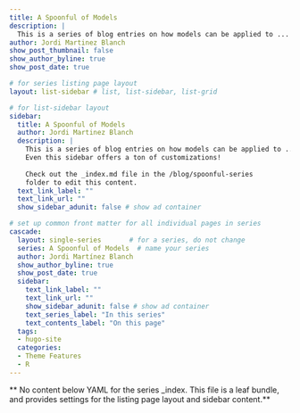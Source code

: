 ```yaml
---
title: A Spoonful of Models
description: |
  This is a series of blog entries on how models can be applied to ... and also to ... .
author: Jordi Martinez Blanch
show_post_thumbnail: false
show_author_byline: true
show_post_date: true

# for series listing page layout
layout: list-sidebar # list, list-sidebar, list-grid

# for list-sidebar layout
sidebar: 
  title: A Spoonful of Models
  author: Jordi Martinez Blanch
  description: |
    This is a series of blog entries on how models can be applied to ... and also to ... .
    Even this sidebar offers a ton of customizations!
    
    Check out the _index.md file in the /blog/spoonful-series
    folder to edit this content.
  text_link_label: ""
  text_link_url: ""
  show_sidebar_adunit: false # show ad container

# set up common front matter for all individual pages in series
cascade:
  layout: single-series       # for a series, do not change
  series: A Spoonful of Models  # name your series
  author: Jordi Martínez Blanch
  show_author_byline: true
  show_post_date: true
  sidebar:
    text_link_label: ""
    text_link_url: ""
    show_sidebar_adunit: false # show ad container
    text_series_label: "In this series" 
    text_contents_label: "On this page" 
  tags:
  - hugo-site
  categories:
  - Theme Features
  - R
---
```


** No content below YAML for the series _index. This file is a leaf bundle, and provides settings for the listing page layout and sidebar content.**
